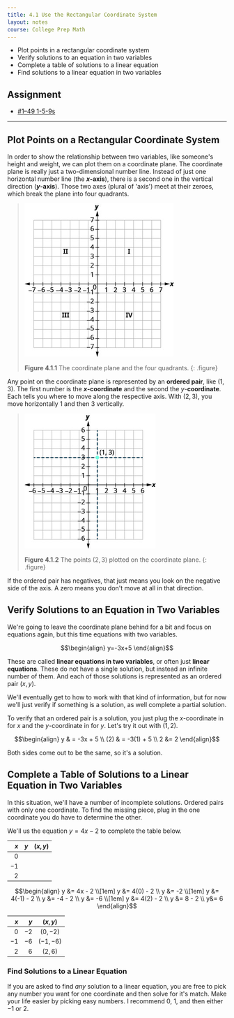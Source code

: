 ```yaml
---
title: 4.1 Use the Rectangular Coordinate System
layout: notes
course: College Prep Math
---
```


- Plot points in a rectangular coordinate system
- Verify solutions to an equation in two variables
- Complete a table of solutions to a linear equation
- Find solutions to a linear equation in two variables

## Assignment

- [#1–49 1-5-9s](https://openstax.org/books/elementary-algebra-2e/pages/4-1-use-the-rectangular-coordinate-system#fs-id1169596379762)

---

## Plot Points on a Rectangular Coordinate System

In order to show the relationship between two variables, like someone's height and weight, we can plot them on a coordinate plane. The coordinate plane is really just a two-dimensional number line. Instead of just one horizontal number line (the **$x$-axis**), there is a second one in the vertical direction (**$y$-axis**). Those two axes (plural of 'axis') meet at their zeroes, which break the plane into four quadrants.

> ![The coordinate plane](./img/4-1-coord-plane.jpg)
>
> **Figure 4.1.1** The coordinate plane and the four quadrants.
{: .figure}

Any point on the coordinate plane is represented by an **ordered pair**, like $(1,3)$. The first number is the **$x$-coordinate** and the second the $y$-**coordinate**. Each tells you where to move along the respective axis. With $(2,3)$, you move horizontally $1$ and then $3$ vertically.

> ![The point (1,3) plotted](./img/4-1-1-3-plot.jpg)
>
> **Figure 4.1.2** The points $(2,3)$ plotted on the coordinate plane.
{: .figure}

If the ordered pair has negatives, that just means you look on the negative side of the axis. A zero means you don't move at all in that direction.

## Verify Solutions to an Equation in Two Variables

We're going to leave the coordinate plane behind for a bit and focus on equations again, but this time equations with two variables.

$$\begin{align}
y=-3x+5
\end{align}$$

These are called **linear equations in two variables**, or often just **linear equations**. These do not have a single solution, but instead an infinite number of them. And each of those solutions is represented as an ordered pair $(x,y)$.

We'll eventually get to how to work with that kind of information, but for now we'll just verify if something is a solution, as well complete a partial solution.

To verify that an ordered pair is a solution, you just plug the $x$-coordinate in for $x$ and the $y$-coordinate in for $y$. Let's try it out with $(1,2)$.

$$\begin{align}
y & = -3x + 5 \\
(2) & = -3(1) + 5 \\
2 &= 2
\end{align}$$

Both sides come out to be the same, so it's a solution.

## Complete a Table of Solutions to a Linear Equation in Two Variables

In this situation, we'll have a number of incomplete solutions. Ordered pairs with only one coordinate. To find the missing piece, plug in the one coordinate you do have to determine the other.

We'll us the equation $y=4x-2$ to complete the table below.

|  $x$ |  $y$ | $(x,y)$ |
| ---: | ---: | ------: |
|  $0$ |      |         |
| $−1$ |      |         |
|  $2$ |      |         |

$$\begin{align}
y &= 4x - 2 \\[1em]
y &= 4(0) - 2 \\
y &= -2 \\[1em]
y &= 4(-1) - 2 \\
y &= -4 - 2 \\
y &= -6 \\[1em]
y &= 4(2) - 2 \\
y &= 8 - 2 \\
y&= 6 
\end{align}$$

|  $x$ |  $y$ |   $(x,y)$ |
| ---: | ---: | :--------: |
|  $0$ | $-2$ |  $(0,-2)$ |
| $−1$ | $-6$ | $(-1,-6)$ |
|  $2$ |  $6$ |   $(2,6)$ |

### Find Solutions to a Linear Equation

If you are asked to find *any* solution to a linear equation, you are free to pick any number you want for one coordinate and then solve for it's match. Make your life easier by picking easy numbers. I recommend $0$, $1$, and then either $-1$ or $2$.
